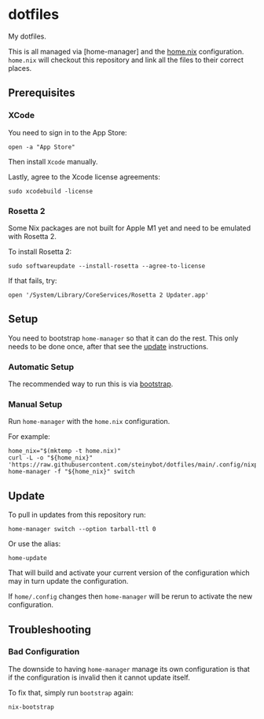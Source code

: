 # dotfiles

My dotfiles.

This is all managed via [home-manager] and the [home.nix] configuration. `home.nix` will checkout this repository and link all the files to their correct places.

## Prerequisites

### XCode

You need to sign in to the App Store:

```shell
open -a "App Store"
```

Then install `Xcode` manually.

Lastly, agree to the Xcode license agreements:

```shell
sudo xcodebuild -license
```

### Rosetta 2

Some Nix packages are not built for Apple M1 yet and need to be emulated with Rosetta 2.

To install Rosetta 2:

```shell
sudo softwareupdate --install-rosetta --agree-to-license
```

If that fails, try:

```shell
open '/System/Library/CoreServices/Rosetta 2 Updater.app'
```

## Setup

You need to bootstrap `home-manager` so that it can do the rest. This only needs to be done once, after that see the [update](#update) instructions.

### Automatic Setup

The recommended way to run this is via [bootstrap].

### Manual Setup

Run `home-manager` with the `home.nix` configuration.

For example:

```shell
home_nix="$(mktemp -t home.nix)"
curl -L -o "${home_nix}" 'https://raw.githubusercontent.com/steinybot/dotfiles/main/.config/nixpkgs/home.nix'
home-manager -f "${home_nix}" switch
```

## Update

To pull in updates from this repository run:

```shell
home-manager switch --option tarball-ttl 0
```

Or use the alias:

```shell
home-update
```

That will build and activate your current version of the configuration which may in turn update the configuration.

If `home/.config` changes then `home-manager` will be rerun to activate the new configuration.

## Troubleshooting

### Bad Configuration

The downside to having `home-manager` manage its own configuration is that if the configuration is invalid then it
cannot update itself.

To fix that, simply run `bootstrap` again:

```shell
nix-bootstrap
```

[bootstrap]: https://github.com/steinybot/bootstrap
[home.nix]: home/.config/nixpkgs/home.nix
[home manager]: https://github.com/nix-community/home-manager
